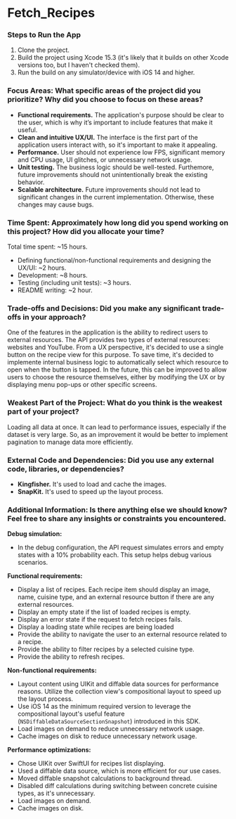# Fetch_Recipes

### Steps to Run the App

1. Clone the project.
2. Build the project using Xcode 15.3 (it's likely that it builds on other Xcode versions too, but I haven't checked them).
3. Run the build on any simulator/device with iOS 14 and higher.

### Focus Areas: What specific areas of the project did you prioritize? Why did you choose to focus on these areas?

- **Functional requirements.** The application's purpose should be clear to the user, which is why it’s important to include features that make it useful.
- **Clean and intuitive UX/UI.** The interface is the first part of the application users interact with, so it's important to make it appealing.
- **Performance.** User should not experience low FPS, significant memory and CPU usage, UI glitches, or unnecessary network usage.
- **Unit testing.** The business logic should be well-tested. Furthemore, future improvements should not unintentionally break the existing behavior.
- **Scalable architecture.** Future improvements should not lead to significant changes in the current implementation. Otherwise, these changes may cause bugs.

### Time Spent: Approximately how long did you spend working on this project? How did you allocate your time?

Total time spent: ~15 hours.
- Defining functional/non-functional requirements and designing the UX/UI: ~2 hours.
- Development: ~8 hours.
- Testing (including unit tests): ~3 hours.
- README writing: ~2 hour.

### Trade-offs and Decisions: Did you make any significant trade-offs in your approach?

One of the features in the application is the ability to redirect users to external resources. The API provides two types of external resources: websites and YouTube. From a UX perspective, it's decided to use a single button on the recipe view for this purpose. To save time, it's decided to implemente internal business logic to automatically select which resource to open when the button is tapped. In the future, this can be improved to allow users to choose the resource themselves, either by modifying the UX or by displaying menu pop-ups or other specific screens.

### Weakest Part of the Project: What do you think is the weakest part of your project?

Loading all data at once. It can lead to performance issues, especially if the dataset is very large. So, as an improvement it would be better to implement pagination to manage data more efficiently.

### External Code and Dependencies: Did you use any external code, libraries, or dependencies?

- **Kingfisher.** It's used to load and cache the images.
- **SnapKit.** It's used to speed up the layout process.

### Additional Information: Is there anything else we should know? Feel free to share any insights or constraints you encountered.

**Debug simulation:**
- In the debug configuration, the API request simulates errors and empty states with a 10% probability each. This setup helps debug various scenarios.

**Functional requirements:**
- Display a list of recipes. Each recipe item should display an image, name, cuisine type, and an external resource button if there are any external resources.
- Display an empty state if the list of loaded recipes is empty.
- Display an error state if the request to fetch recipes fails.
- Display a loading state while recipes are being loaded
- Provide the ability to navigate the user to an external resource related to a recipe.
- Provide the ability to filter recipes by a selected cuisine type.
- Provide the ability to refresh recipes.

**Non-functional requirements:**
- Layout content using UIKit and diffable data sources for performance reasons. Utilize the collection view's compositional layout to speed up the layout process.
- Use iOS 14 as the minimum required version to leverage the compositional layout's useful feature (`NSDiffableDataSourceSectionSnapshot`) introduced in this SDK.
- Load images on demand to reduce unnecessary network usage. 
- Cache images on disk to reduce unnecessary network usage.

**Performance optimizations:**
- Chose UIKit over SwiftUI for recipes list displaying.
- Used a diffable data source, which is more efficient for our use cases.
- Moved diffable snapshot calculations to background thread.
- Disabled diff calculations during switching between concrete cuisine types, as it's unnecessary.
- Load images on demand.
- Cache images on disk.
